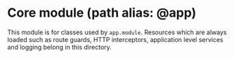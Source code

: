 # Core module (path alias: @app)
This module is for classes used by `app.module`. Resources which are always loaded such as route guards, HTTP interceptors, application level services and logging belong in this directory.
